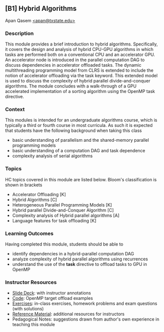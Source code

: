 ## [B1] Hybrid Algorithms 
Apan Qasem [\<apan@txstate.edu\>](apan@txstate.edu)

### Description 
This module provides a brief introduction to hybrid algorithms. Specifically, it covers the design and analysis
of hybrid CPU-GPU algorithms in which tasks are performed both on a conventional CPU and an accelerator GPU. 
An accelerator node is introduced in the parallel computation DAG to discuss dependencies in
accelerator offloaded tasks. The dynamic multithreading programming model from CLRS is extended to include the
notion of accelerator offloading via the task keyword. This extended model is used to discuss the complexity of
hybrid parallel divide-and-conquer algorithms. The module concludes with a walk-through of a GPU
accelerated implementation of a sorting algorithm using the OpenMP task directive. 


### Context 

This modules is intended for an undergraduate algorithms course, which is typically a third or
fourth course in most curricula. As such it is expected that students have the following background
when taking this class 
  * basic understanding of parallelism and the shared-memory parallel programming models 
  * basic understanding of a computation DAG and task dependence 
  * complexity analysis of serial algorithms

### Topics 

HC topics covered in this module are listed below. Bloom's classification is shown in brackets

* Accelerator Offloading [K]
* Hybrid Algorithms [C]
* Heterogeneous Parallel Programming Models [K]
* Hybrid parallel Divide-and-Conquer Algorithm [C]
* Complexity analysis of Hybrid parallel algorithms [A]
* Language features for task offloading [K]

### Learning Outcomes

Having completed this module, students should be able to 

 * identify dependencies in a hybrid-parallel computation DAG 
 * analyze complexity of hybrid parallel algorithms using recurrences
 * understand the use of the **task** directive to offload tasks to GPU in OpenMP

### Instructor Resources 

  * [Slide Deck](./lecture_slides.pptx): with instructor annotations
  * [Code](./code): OpenMP target offload examples
  * [Exercises](./exercises.md): in-class exercises, homework problems and exam questions (with solutions)
  * [Reference Material](./reference_material.md): additional resources for instructors
  * Pedagogical Notes: suggestions drawn from author's own experience in teaching this module 



